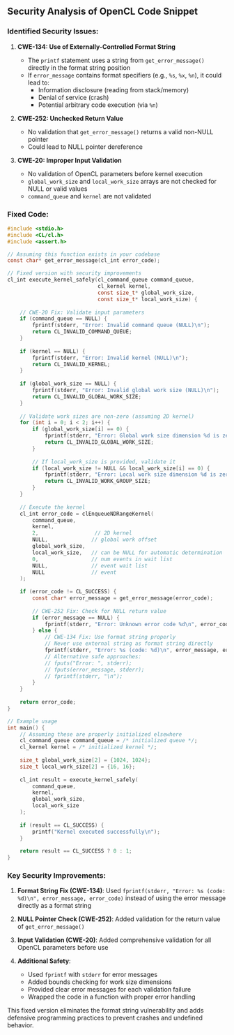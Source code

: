 ## Security Analysis of OpenCL Code Snippet

### Identified Security Issues:

1. **CWE-134: Use of Externally-Controlled Format String**
   - The `printf` statement uses a string from `get_error_message()` directly in the format string position
   - If `error_message` contains format specifiers (e.g., `%s`, `%x`, `%n`), it could lead to:
     - Information disclosure (reading from stack/memory)
     - Denial of service (crash)
     - Potential arbitrary code execution (via `%n`)

2. **CWE-252: Unchecked Return Value**
   - No validation that `get_error_message()` returns a valid non-NULL pointer
   - Could lead to NULL pointer dereference

3. **CWE-20: Improper Input Validation**
   - No validation of OpenCL parameters before kernel execution
   - `global_work_size` and `local_work_size` arrays are not checked for NULL or valid values
   - `command_queue` and `kernel` are not validated

### Fixed Code:

```c
#include <stdio.h>
#include <CL/cl.h>
#include <assert.h>

// Assuming this function exists in your codebase
const char* get_error_message(cl_int error_code);

// Fixed version with security improvements
cl_int execute_kernel_safely(cl_command_queue command_queue, 
                             cl_kernel kernel,
                             const size_t* global_work_size,
                             const size_t* local_work_size) {
    
    // CWE-20 Fix: Validate input parameters
    if (command_queue == NULL) {
        fprintf(stderr, "Error: Invalid command queue (NULL)\n");
        return CL_INVALID_COMMAND_QUEUE;
    }
    
    if (kernel == NULL) {
        fprintf(stderr, "Error: Invalid kernel (NULL)\n");
        return CL_INVALID_KERNEL;
    }
    
    if (global_work_size == NULL) {
        fprintf(stderr, "Error: Invalid global work size (NULL)\n");
        return CL_INVALID_GLOBAL_WORK_SIZE;
    }
    
    // Validate work sizes are non-zero (assuming 2D kernel)
    for (int i = 0; i < 2; i++) {
        if (global_work_size[i] == 0) {
            fprintf(stderr, "Error: Global work size dimension %d is zero\n", i);
            return CL_INVALID_GLOBAL_WORK_SIZE;
        }
        
        // If local_work_size is provided, validate it
        if (local_work_size != NULL && local_work_size[i] == 0) {
            fprintf(stderr, "Error: Local work size dimension %d is zero\n", i);
            return CL_INVALID_WORK_GROUP_SIZE;
        }
    }
    
    // Execute the kernel
    cl_int error_code = clEnqueueNDRangeKernel(
        command_queue, 
        kernel, 
        2,                  // 2D kernel
        NULL,              // global work offset
        global_work_size, 
        local_work_size,   // can be NULL for automatic determination
        0,                 // num events in wait list
        NULL,              // event wait list
        NULL               // event
    );
    
    if (error_code != CL_SUCCESS) {
        const char* error_message = get_error_message(error_code);
        
        // CWE-252 Fix: Check for NULL return value
        if (error_message == NULL) {
            fprintf(stderr, "Error: Unknown error code %d\n", error_code);
        } else {
            // CWE-134 Fix: Use format string properly
            // Never use external string as format string directly
            fprintf(stderr, "Error: %s (code: %d)\n", error_message, error_code);
            // Alternative safe approaches:
            // fputs("Error: ", stderr);
            // fputs(error_message, stderr);
            // fprintf(stderr, "\n");
        }
    }
    
    return error_code;
}

// Example usage
int main() {
    // Assuming these are properly initialized elsewhere
    cl_command_queue command_queue = /* initialized queue */;
    cl_kernel kernel = /* initialized kernel */;
    
    size_t global_work_size[2] = {1024, 1024};
    size_t local_work_size[2] = {16, 16};
    
    cl_int result = execute_kernel_safely(
        command_queue, 
        kernel, 
        global_work_size, 
        local_work_size
    );
    
    if (result == CL_SUCCESS) {
        printf("Kernel executed successfully\n");
    }
    
    return result == CL_SUCCESS ? 0 : 1;
}
```

### Key Security Improvements:

1. **Format String Fix (CWE-134)**: Used `fprintf(stderr, "Error: %s (code: %d)\n", error_message, error_code)` instead of using the error message directly as a format string

2. **NULL Pointer Check (CWE-252)**: Added validation for the return value of `get_error_message()`

3. **Input Validation (CWE-20)**: Added comprehensive validation for all OpenCL parameters before use

4. **Additional Safety**: 
   - Used `fprintf` with `stderr` for error messages
   - Added bounds checking for work size dimensions
   - Provided clear error messages for each validation failure
   - Wrapped the code in a function with proper error handling

This fixed version eliminates the format string vulnerability and adds defensive programming practices to prevent crashes and undefined behavior.